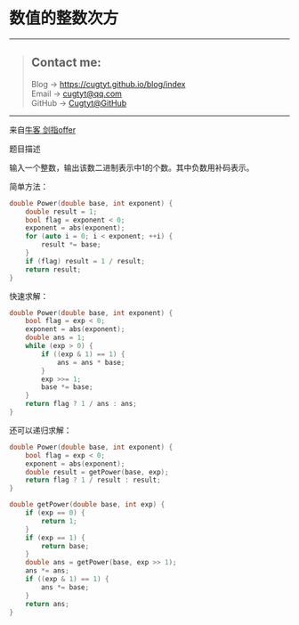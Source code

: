 # 数值的整数次方

---
> ## Contact me:
> Blog -> <https://cugtyt.github.io/blog/index>  
> Email -> <cugtyt@qq.com>  
> GitHub -> [Cugtyt@GitHub](https://github.com/Cugtyt)

---

来自[牛客 剑指offer](https://www.nowcoder.com/)

题目描述

输入一个整数，输出该数二进制表示中1的个数。其中负数用补码表示。

简单方法：

``` c++
double Power(double base, int exponent) {
    double result = 1;
    bool flag = exponent < 0;
    exponent = abs(exponent);
    for (auto i = 0; i < exponent; ++i) {
        result *= base;
    }
    if (flag) result = 1 / result;
    return result;
}
```

快速求解：

``` c++
double Power(double base, int exponent) {
    bool flag = exp < 0;
    exponent = abs(exponent);
    double ans = 1;
    while (exp > 0) {
        if ((exp & 1) == 1) {
            ans = ans * base;
        }
        exp >>= 1;
        base *= base;
    }
    return flag ? 1 / ans : ans;
}
```

还可以递归求解：

``` c++
double Power(double base, int exponent) {
    bool flag = exp < 0;
    exponent = abs(exponent);
    double result = getPower(base, exp);
    return flag ? 1 / result : result;
}

double getPower(double base, int exp) {
    if (exp == 0) {
        return 1;
    }
    if (exp == 1) {
        return base;
    }
    double ans = getPower(base, exp >> 1);
    ans *= ans;
    if ((exp & 1) == 1) {
        ans *= base;
    }
    return ans;
}
```